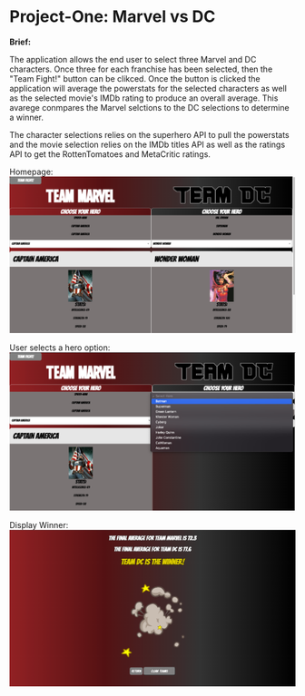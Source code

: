 # Project-One: Marvel vs DC

**Brief:**

The application allows the end user to select three Marvel and DC characters. Once three for each franchise has been selected, then the "Team Fight!" button can be clikced. Once the button is clicked the application will average the powerstats for the selected characters as well as the selected movie's IMDb rating to produce an overall average. This avarege conmpares the Marvel selctions to the DC selections to determine a winner. 

The character selections relies on the superhero API to pull the powerstats and the movie selection relies on the IMDb titles API as well as the ratings API to get the RottenTomatoes and MetaCritic ratings. 

Homepage:
![Home page](./assets/Homepage.png)

User selects a hero option:
![Select](./assets/Select.png)

Display Winner:
![Winner](./assets/Winners.png)
